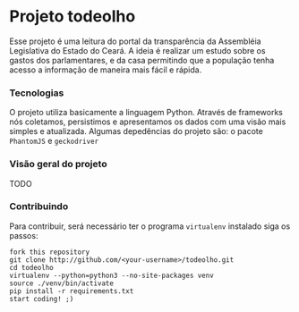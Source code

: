 # Projeto todeolho

Esse projeto é uma leitura do portal da transparência da Assembléia Legislativa
do Estado do Ceará. A ideia é realizar um estudo sobre os gastos dos parlamentares,
e da casa permitindo que a população tenha acesso a informação de maneira mais fácil
e rápida.

### Tecnologias

O projeto utiliza basicamente a linguagem Python. Através de frameworks nós coletamos,
persistimos e apresentamos os dados com uma visão mais simples e atualizada.
Algumas depedências do projeto são: o pacote `PhantomJS` e `geckodriver`

### Visão geral do projeto

TODO

### Contribuindo

Para contribuir, será necessário ter o programa `virtualenv` instalado siga os passos:

```
fork this repository
git clone http://github.com/<your-username>/todeolho.git
cd todeolho
virtualenv --python=python3 --no-site-packages venv
source ./venv/bin/activate
pip install -r requirements.txt
start coding! ;)
```

